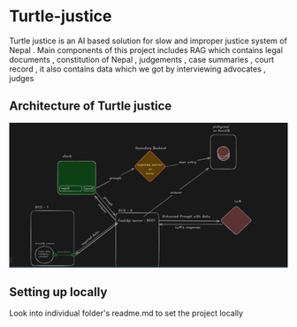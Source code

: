 # Turtle-justice

Turtle justice is an AI based solution for slow and improper justice system of Nepal . Main components of this project includes RAG which contains  legal documents , constitution of Nepal , judgements , case summaries , court record , it also contains data which we got by interviewing advocates , judges 


## Architecture of Turtle justice 
![screenshot](./turtle-secondary-backend/architecture.png)

## Setting up locally 
Look into individual folder's readme.md to set the project locally 
